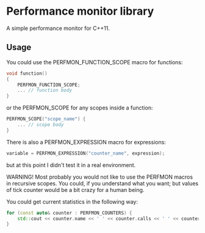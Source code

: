 Performance monitor library
===========================

A simple performance monitor for C++11.


Usage
-----

You could use the PERFMON_FUNCTION_SCOPE macro for functions:

```cpp
void function()
{
    PERFMON_FUNCTION_SCOPE;
    ... // function body
}
```

or the PERFMON_SCOPE for any scopes inside a function:

```cpp
PERFMON_SCOPE("scope_name") {
    ... // scope body
}
```

There is also a PERFMON_EXPRESSION macro for expressions:

```cpp
variable = PERFMON_EXPRESSION("counter_name", expression);
```

but at this point I didn't test it in a real environment.


WARNING! Most probably you would not like to use the PERFMON macros in
recursive scopes. You could, if you understand what you want; but values of
tick counter would be a bit crazy for a human being.

You could get current statistics in the following way:

```cpp
for (const auto& counter : PERFMON_COUNTERS) {
    std::cout << counter.name << ' ' << counter.calls << ' ' << counter.Seconds() << std::endl;
}
```
